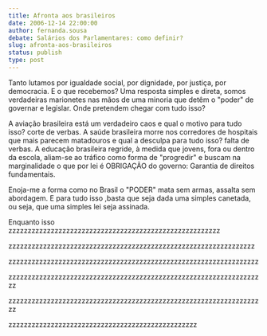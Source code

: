 ```yaml
---
title: Afronta aos brasileiros
date: 2006-12-14 22:00:00
author: fernanda.sousa
debate: Salários dos Parlamentares: como definir?
slug: afronta-aos-brasileiros
status: publish 
type: post
---
```


Tanto lutamos por igualdade social, por dignidade, por justiça, por democracia. E o que recebemos? Uma resposta simples e direta, somos verdadeiras marionetes nas mãos de uma minoria que detêm o "poder" de governar e legislar. Onde pretendem chegar com tudo isso?   

  

A aviação brasileira está um verdadeiro caos e qual o motivo para tudo isso? corte de verbas. A saúde brasileira morre nos corredores de hospitais que mais parecem matadouros e qual a desculpa para tudo isso? falta de verbas. A educação brasileira regride, à medida que jovens, fora ou dentro da escola, aliam-se ao tráfico como forma de "progredir" e buscam na marginalidade o que por lei é OBRIGAÇÃO do governo: Garantia de direitos fundamentais.   

  

Enoja-me a forma como no Brasil o "PODER" mata sem armas, assalta sem abordagem. E para tudo isso ,basta que seja dada uma simples canetada, ou seja, que uma simples lei seja assinada.   

Enquanto isso zzzzzzzzzzzzzzzzzzzzzzzzzzzzzzzzzzzzzzzzzzzzzzzzzzzzzzz  

zzzzzzzzzzzzzzzzzzzzzzzzzzzzzzzzzzzzzzzzzzzzzzzzzzzzzzzzzzzzzzzz  

zzzzzzzzzzzzzzzzzzzzzzzzzzzzzzzzzzzzzzzzzzzzzzzzzzzzzzzzzzzzzzzzz  

zzzzzzzzzzzzzzzzzzzzzzzzzzzzzzzzzzzzzzzzzzzzzzzzzzzzzzzzzzzzzzzzzzz  

zzzzzzzzzzzzzzzzzzzzzzzzzzzzzzzzzzzzzzzzzzzzzzzzzzzzzzzzzzzzzzzzzzz  

zzzzzzzzzzzzzzzzzzzzzzzzzzzzzzzzzzzzzzzzzzzzzzzzz
